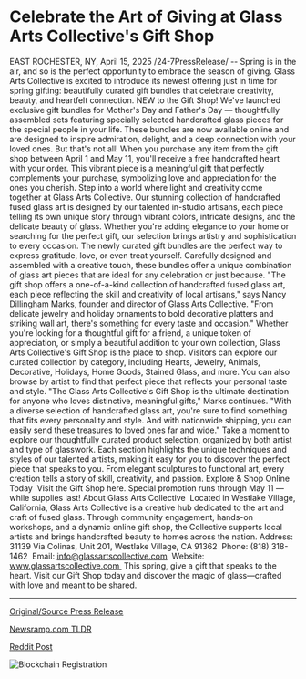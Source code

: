 # Celebrate the Art of Giving at Glass Arts Collective's Gift Shop

EAST ROCHESTER, NY, April 15, 2025 /24-7PressRelease/ -- Spring is in the air, and so is the perfect opportunity to embrace the season of giving. Glass Arts Collective is excited to introduce its newest offering just in time for spring gifting: beautifully curated gift bundles that celebrate creativity, beauty, and heartfelt connection.  NEW to the Gift Shop! We've launched exclusive gift bundles for Mother's Day and Father's Day — thoughtfully assembled sets featuring specially selected handcrafted glass pieces for the special people in your life. These bundles are now available online and are designed to inspire admiration, delight, and a deep connection with your loved ones.  But that's not all! When you purchase any item from the gift shop between April 1 and May 11, you'll receive a free handcrafted heart with your order. This vibrant piece is a meaningful gift that perfectly complements your purchase, symbolizing love and appreciation for the ones you cherish.  Step into a world where light and creativity come together at Glass Arts Collective. Our stunning collection of handcrafted fused glass art is designed by our talented in-studio artisans, each piece telling its own unique story through vibrant colors, intricate designs, and the delicate beauty of glass. Whether you're adding elegance to your home or searching for the perfect gift, our selection brings artistry and sophistication to every occasion.  The newly curated gift bundles are the perfect way to express gratitude, love, or even treat yourself. Carefully designed and assembled with a creative touch, these bundles offer a unique combination of glass art pieces that are ideal for any celebration or just because.  "The gift shop offers a one-of-a-kind collection of handcrafted fused glass art, each piece reflecting the skill and creativity of local artisans," says Nancy Dillingham Marks, founder and director of Glass Arts Collective. "From delicate jewelry and holiday ornaments to bold decorative platters and striking wall art, there's something for every taste and occasion."  Whether you're looking for a thoughtful gift for a friend, a unique token of appreciation, or simply a beautiful addition to your own collection, Glass Arts Collective's Gift Shop is the place to shop. Visitors can explore our curated collection by category, including Hearts, Jewelry, Animals, Decorative, Holidays, Home Goods, Stained Glass, and more. You can also browse by artist to find that perfect piece that reflects your personal taste and style.  "The Glass Arts Collective's Gift Shop is the ultimate destination for anyone who loves distinctive, meaningful gifts," Marks continues. "With a diverse selection of handcrafted glass art, you're sure to find something that fits every personality and style. And with nationwide shipping, you can easily send these treasures to loved ones far and wide."  Take a moment to explore our thoughtfully curated product selection, organized by both artist and type of glasswork. Each section highlights the unique techniques and styles of our talented artists, making it easy for you to discover the perfect piece that speaks to you. From elegant sculptures to functional art, every creation tells a story of skill, creativity, and passion.  Explore & Shop Online Today  Visit the Gift Shop here.  Special promotion runs through May 11 — while supplies last!  About Glass Arts Collective  Located in Westlake Village, California, Glass Arts Collective is a creative hub dedicated to the art and craft of fused glass. Through community engagement, hands-on workshops, and a dynamic online gift shop, the Collective supports local artists and brings handcrafted beauty to homes across the nation.  Address: 31139 Via Colinas, Unit 201, Westlake Village, CA 91362   Phone: (818) 318-1462   Email: info@glassartscollective.com   Website: www.glassartscollective.com   This spring, give a gift that speaks to the heart. Visit our Gift Shop today and discover the magic of glass—crafted with love and meant to be shared. 

---

[Original/Source Press Release](https://www.24-7pressrelease.com/press-release/521809/celebrate-the-art-of-giving-at-glass-arts-collectives-gift-shop)
                    

[Newsramp.com TLDR](https://newsramp.com/curated-news/celebrate-spring-with-handcrafted-glass-art-gift-bundles-at-glass-arts-collective/ec56da28dd33e159e40b1dbf9a49c60f) 

 



[Reddit Post](https://www.reddit.com/r/newsramp/comments/1k00xhk/celebrate_spring_with_handcrafted_glass_art_gift/) 



![Blockchain Registration](https://cdn.newsramp.app/24-7PressRelease/qrcode/254/15/cornbG_5.webp)
